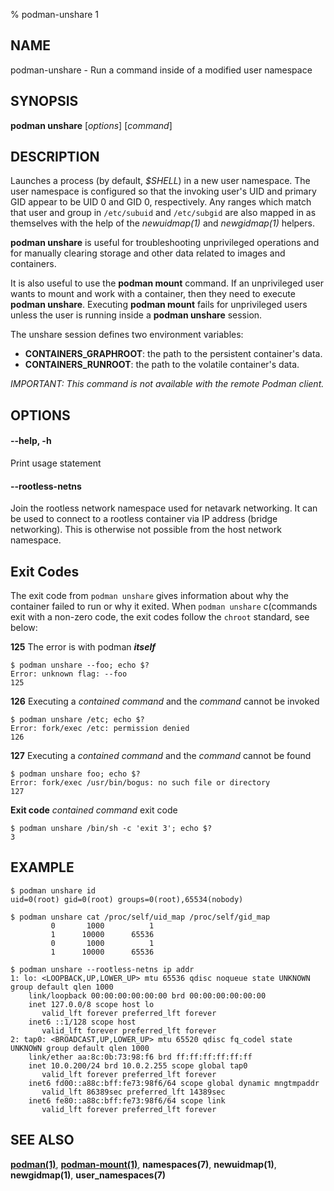 % podman-unshare 1

## NAME

podman\-unshare - Run a command inside of a modified user namespace

## SYNOPSIS

**podman unshare** [*options*] [*command*]

## DESCRIPTION

Launches a process (by default, _$SHELL_) in a new user namespace. The user
namespace is configured so that the invoking user's UID and primary GID appear
to be UID 0 and GID 0, respectively. Any ranges which match that user and
group in `/etc/subuid` and `/etc/subgid` are also mapped in as themselves with the
help of the _newuidmap(1)_ and _newgidmap(1)_ helpers.

**podman unshare** is useful for troubleshooting unprivileged operations and for
manually clearing storage and other data related to images and containers.

It is also useful to use the **podman mount** command. If an unprivileged user wants to mount and work with a container, then they need to execute
**podman unshare**. Executing **podman mount** fails for unprivileged users unless the user is running inside a **podman unshare** session.

The unshare session defines two environment variables:

- **CONTAINERS_GRAPHROOT**: the path to the persistent container's data.
- **CONTAINERS_RUNROOT**: the path to the volatile container's data.

_IMPORTANT: This command is not available with the remote Podman client._

## OPTIONS

#### **--help**, **-h**

Print usage statement

#### **--rootless-netns**

Join the rootless network namespace used for netavark networking. It can be used to
connect to a rootless container via IP address (bridge networking). This is otherwise
not possible from the host network namespace.

## Exit Codes

The exit code from `podman unshare` gives information about why the container
failed to run or why it exited. When `podman unshare` c(commands exit with a non-zero code,
the exit codes follow the `chroot` standard, see below:

**125** The error is with podman **_itself_**

    $ podman unshare --foo; echo $?
    Error: unknown flag: --foo
    125

**126** Executing a _contained command_ and the _command_ cannot be invoked

    $ podman unshare /etc; echo $?
    Error: fork/exec /etc: permission denied
    126

**127** Executing a _contained command_ and the _command_ cannot be found

    $ podman unshare foo; echo $?
    Error: fork/exec /usr/bin/bogus: no such file or directory
    127

**Exit code** _contained command_ exit code

    $ podman unshare /bin/sh -c 'exit 3'; echo $?
    3

## EXAMPLE

```
$ podman unshare id
uid=0(root) gid=0(root) groups=0(root),65534(nobody)

$ podman unshare cat /proc/self/uid_map /proc/self/gid_map
         0       1000          1
         1      10000      65536
         0       1000          1
         1      10000      65536

$ podman unshare --rootless-netns ip addr
1: lo: <LOOPBACK,UP,LOWER_UP> mtu 65536 qdisc noqueue state UNKNOWN group default qlen 1000
    link/loopback 00:00:00:00:00:00 brd 00:00:00:00:00:00
    inet 127.0.0/8 scope host lo
       valid_lft forever preferred_lft forever
    inet6 ::1/128 scope host
       valid_lft forever preferred_lft forever
2: tap0: <BROADCAST,UP,LOWER_UP> mtu 65520 qdisc fq_codel state UNKNOWN group default qlen 1000
    link/ether aa:8c:0b:73:98:f6 brd ff:ff:ff:ff:ff:ff
    inet 10.0.200/24 brd 10.0.2.255 scope global tap0
       valid_lft forever preferred_lft forever
    inet6 fd00::a88c:bff:fe73:98f6/64 scope global dynamic mngtmpaddr
       valid_lft 86389sec preferred_lft 14389sec
    inet6 fe80::a88c:bff:fe73:98f6/64 scope link
       valid_lft forever preferred_lft forever
```

## SEE ALSO

**[podman(1)](podman.md)**, **[podman-mount(1)](commands/podman-mount.md)**, **namespaces(7)**, **newuidmap(1)**, **newgidmap(1)**, **user_namespaces(7)**
